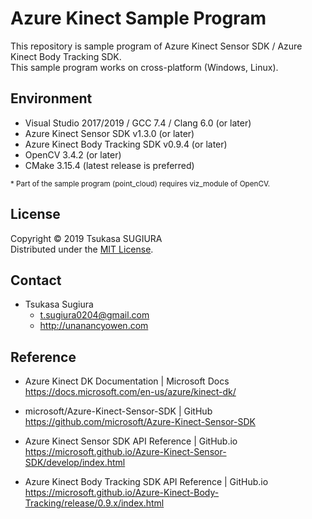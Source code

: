 Azure Kinect Sample Program
===========================

This repository is sample program of Azure Kinect Sensor SDK / Azure Kinect Body Tracking SDK.  
This sample program works on cross-platform (Windows, Linux).  

Environment
-----------
* Visual Studio 2017/2019 / GCC 7.4 / Clang 6.0 (or later) 
* Azure Kinect Sensor SDK v1.3.0 (or later)
* Azure Kinect Body Tracking SDK v0.9.4 (or later)
* OpenCV 3.4.2 (or later)
* CMake 3.15.4 (latest release is preferred)

<sup>&#042; Part of the sample program (point_cloud) requires viz_module of OpenCV.</sup>  

License
-------
Copyright &copy; 2019 Tsukasa SUGIURA  
Distributed under the [MIT License](http://www.opensource.org/licenses/mit-license.php "MIT License | Open Source Initiative").

Contact
-------
* Tsukasa Sugiura  
    * <t.sugiura0204@gmail.com>  
    * <http://unanancyowen.com>  

Reference
---------
* Azure Kinect DK Documentation | Microsoft Docs  
  <https://docs.microsoft.com/en-us/azure/kinect-dk/>

* microsoft/Azure-Kinect-Sensor-SDK | GitHub  
  <https://github.com/microsoft/Azure-Kinect-Sensor-SDK>

* Azure Kinect Sensor SDK API Reference | GitHub.io  
  <https://microsoft.github.io/Azure-Kinect-Sensor-SDK/develop/index.html>

* Azure Kinect Body Tracking SDK API Reference | GitHub.io  
  <https://microsoft.github.io/Azure-Kinect-Body-Tracking/release/0.9.x/index.html>